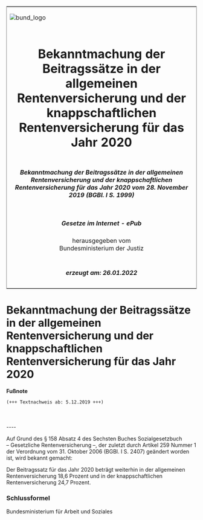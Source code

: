 <span id="DECKBLATT.html"></span>

<table border="0" frame="border" width="100%">

<tr valign="top">

<td align="left">

![bund\_logo](BfJ_2021_Web_de_de.gif)

</td>

<td align="right">

 

</td>

</tr>

<tr align="center" valign="middle">

<td colspan="2">

# Bekanntmachung der Beitragssätze in der allgemeinen Rentenversicherung und der knappschaftlichen Rentenversicherung für das Jahr 2020

</td>

</tr>

<tr align="center" valign="middle">

<td colspan="2">

##### Bekanntmachung der Beitragssätze in der allgemeinen Rentenversicherung und der knappschaftlichen Rentenversicherung für das Jahr 2020 vom 28. November 2019 (BGBl. I S. 1999)

</td>

</tr>

<tr align="center" valign="middle">

<td colspan="2">

  
  

##### Gesetze im Internet - ePub  
  
herausgegeben vom  
Bundesministerium der Justiz

</td>

</tr>

<tr align="center" valign="bottom">

<td colspan="2">

  
  

##### erzeugt am: 26.01.2022

</td>

</tr>

</table>

<span id="BJNR199900019.html"></span>

# Bekanntmachung der Beitragssätze in der allgemeinen Rentenversicherung und der knappschaftlichen Rentenversicherung für das Jahr 2020

<div>

  
**Fußnote**

<div class="jnhtml">

<div>

<div class="jurAbsatz">

  

``` 
(+++ Textnachweis ab: 5.12.2019 +++)

 
```

</div>

</div>

</div>

</div>

<span id="BJNR199900019BJNE000100000.html"></span>

###   
\----

<div>

<div class="jnhtml">

<div>

<div class="jurAbsatz">

Auf Grund des § 158 Absatz 4 des Sechsten Buches Sozialgesetzbuch
<span style="white-space: nowrap">– Gesetzliche Rentenversicherung
–,</span> der zuletzt durch Artikel 259 Nummer 1 der Verordnung vom
31. Oktober 2006 (BGBl. I S. 2407) geändert worden ist, wird bekannt
gemacht:

</div>

<div class="jurAbsatz">

Der Beitragssatz für das Jahr 2020 beträgt weiterhin in der allgemeinen
Rentenversicherung 18,6 Prozent und in der knappschaftlichen
Rentenversicherung 24,7 Prozent.

</div>

</div>

</div>

</div>

<span id="BJNR199900019BJNE000200000.html"></span>

### Schlussformel  

<div>

<div class="jnhtml">

<div>

<div class="jurAbsatz">

<span class="SP">Bundesministerium für Arbeit und Soziales</span>

</div>

</div>

</div>

</div>
